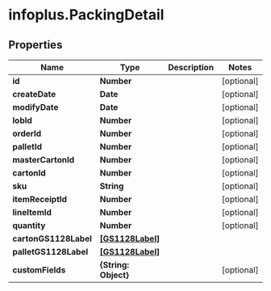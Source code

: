 # infoplus.PackingDetail

## Properties
Name | Type | Description | Notes
------------ | ------------- | ------------- | -------------
**id** | **Number** |  | [optional] 
**createDate** | **Date** |  | [optional] 
**modifyDate** | **Date** |  | [optional] 
**lobId** | **Number** |  | [optional] 
**orderId** | **Number** |  | [optional] 
**palletId** | **Number** |  | [optional] 
**masterCartonId** | **Number** |  | [optional] 
**cartonId** | **Number** |  | [optional] 
**sku** | **String** |  | [optional] 
**itemReceiptId** | **Number** |  | [optional] 
**lineItemId** | **Number** |  | [optional] 
**quantity** | **Number** |  | [optional] 
**cartonGS1128Label** | [**[GS1128Label]**](GS1128Label.md) |  | 
**palletGS1128Label** | [**[GS1128Label]**](GS1128Label.md) |  | 
**customFields** | **{String: Object}** |  | [optional] 


